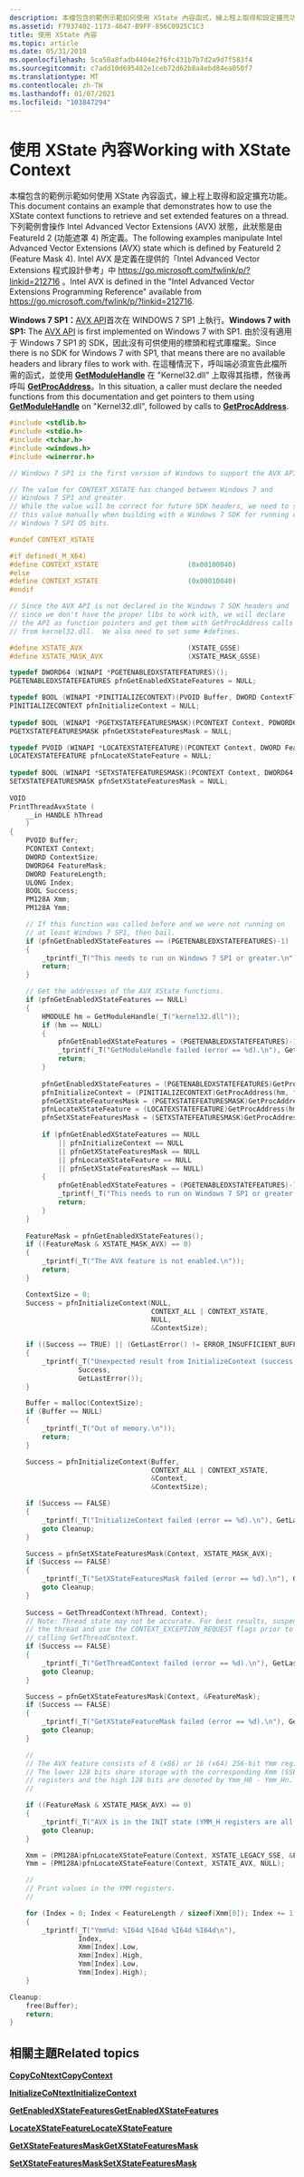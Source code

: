 ```yaml
---
description: 本檔包含的範例示範如何使用 XState 內容函式，線上程上取得和設定擴充功能。
ms.assetid: F7937402-1173-4647-B9FF-856C0925C1C3
title: 使用 XState 內容
ms.topic: article
ms.date: 05/31/2018
ms.openlocfilehash: 5ca58a8fadb4404e2f6fc431b7b7d2a9d7f583f4
ms.sourcegitcommit: c7add10d695482e1ceb72d62b8a4ebd84ea050f7
ms.translationtype: MT
ms.contentlocale: zh-TW
ms.lasthandoff: 01/07/2021
ms.locfileid: "103847294"
---
```

# <a name="working-with-xstate-context"></a><span data-ttu-id="d67f7-103">使用 XState 內容</span><span class="sxs-lookup"><span data-stu-id="d67f7-103">Working with XState Context</span></span>

<span data-ttu-id="d67f7-104">本檔包含的範例示範如何使用 XState 內容函式，線上程上取得和設定擴充功能。</span><span class="sxs-lookup"><span data-stu-id="d67f7-104">This document contains an example that demonstrates how to use the XState context functions to retrieve and set extended features on a thread.</span></span> <span data-ttu-id="d67f7-105">下列範例會操作 Intel Advanced Vector Extensions (AVX) 狀態，此狀態是由 FeatureId 2 (功能遮罩 4) 所定義。</span><span class="sxs-lookup"><span data-stu-id="d67f7-105">The following examples manipulate Intel Advanced Vector Extensions (AVX) state which is defined by FeatureId 2 (Feature Mask 4).</span></span> <span data-ttu-id="d67f7-106">Intel AVX 是定義在提供的「Intel Advanced Vector Extensions 程式設計參考」中 <https://go.microsoft.com/fwlink/p/?linkid=212716> 。</span><span class="sxs-lookup"><span data-stu-id="d67f7-106">Intel AVX is defined in the "Intel Advanced Vector Extensions Programming Reference" available from <https://go.microsoft.com/fwlink/p/?linkid=212716>.</span></span>

<span data-ttu-id="d67f7-107">**Windows 7 SP1：**[AVX API](avx-support-portal.md)首次在 WINDOWS 7 SP1 上執行。</span><span class="sxs-lookup"><span data-stu-id="d67f7-107">**Windows 7 with SP1:** The [AVX API](avx-support-portal.md) is first implemented on Windows 7 with SP1.</span></span> <span data-ttu-id="d67f7-108">由於沒有適用于 Windows 7 SP1 的 SDK，因此沒有可供使用的標頭和程式庫檔案。</span><span class="sxs-lookup"><span data-stu-id="d67f7-108">Since there is no SDK for Windows 7 with SP1, that means there are no available headers and library files to work with.</span></span> <span data-ttu-id="d67f7-109">在這種情況下，呼叫端必須宣告此檔所需的函式，並使用 [**GetModuleHandle**](/windows/win32/api/libloaderapi/nf-libloaderapi-getmodulehandlea) 在 "Kernel32.dll" 上取得其指標，然後再呼叫 [**GetProcAddress**](/windows/win32/api/libloaderapi/nf-libloaderapi-getprocaddress)。</span><span class="sxs-lookup"><span data-stu-id="d67f7-109">In this situation, a caller must declare the needed functions from this documentation and get pointers to them using [**GetModuleHandle**](/windows/win32/api/libloaderapi/nf-libloaderapi-getmodulehandlea) on "Kernel32.dll", followed by calls to [**GetProcAddress**](/windows/win32/api/libloaderapi/nf-libloaderapi-getprocaddress).</span></span>


```C++
#include <stdlib.h>
#include <stdio.h>
#include <tchar.h>
#include <windows.h>
#include <winerror.h>

// Windows 7 SP1 is the first version of Windows to support the AVX API.

// The value for CONTEXT_XSTATE has changed between Windows 7 and
// Windows 7 SP1 and greater.
// While the value will be correct for future SDK headers, we need to set 
// this value manually when building with a Windows 7 SDK for running on 
// Windows 7 SPI OS bits.

#undef CONTEXT_XSTATE

#if defined(_M_X64)
#define CONTEXT_XSTATE                      (0x00100040)
#else
#define CONTEXT_XSTATE                      (0x00010040)
#endif

// Since the AVX API is not declared in the Windows 7 SDK headers and 
// since we don't have the proper libs to work with, we will declare 
// the API as function pointers and get them with GetProcAddress calls 
// from kernel32.dll.  We also need to set some #defines.

#define XSTATE_AVX                          (XSTATE_GSSE)
#define XSTATE_MASK_AVX                     (XSTATE_MASK_GSSE)

typedef DWORD64 (WINAPI *PGETENABLEDXSTATEFEATURES)();
PGETENABLEDXSTATEFEATURES pfnGetEnabledXStateFeatures = NULL;

typedef BOOL (WINAPI *PINITIALIZECONTEXT)(PVOID Buffer, DWORD ContextFlags, PCONTEXT* Context, PDWORD ContextLength);
PINITIALIZECONTEXT pfnInitializeContext = NULL;
    
typedef BOOL (WINAPI *PGETXSTATEFEATURESMASK)(PCONTEXT Context, PDWORD64 FeatureMask);
PGETXSTATEFEATURESMASK pfnGetXStateFeaturesMask = NULL;

typedef PVOID (WINAPI *LOCATEXSTATEFEATURE)(PCONTEXT Context, DWORD FeatureId, PDWORD Length);
LOCATEXSTATEFEATURE pfnLocateXStateFeature = NULL;
    
typedef BOOL (WINAPI *SETXSTATEFEATURESMASK)(PCONTEXT Context, DWORD64 FeatureMask);
SETXSTATEFEATURESMASK pfnSetXStateFeaturesMask = NULL;
    
VOID
PrintThreadAvxState (
    __in HANDLE hThread
    )
{
    PVOID Buffer;
    PCONTEXT Context;
    DWORD ContextSize;
    DWORD64 FeatureMask;
    DWORD FeatureLength;
    ULONG Index;
    BOOL Success;
    PM128A Xmm;
    PM128A Ymm;

    // If this function was called before and we were not running on 
    // at least Windows 7 SP1, then bail.
    if (pfnGetEnabledXStateFeatures == (PGETENABLEDXSTATEFEATURES)-1)
    {
        _tprintf(_T("This needs to run on Windows 7 SP1 or greater.\n"));
        return;
    }

    // Get the addresses of the AVX XState functions.
    if (pfnGetEnabledXStateFeatures == NULL)
    {
        HMODULE hm = GetModuleHandle(_T("kernel32.dll"));
        if (hm == NULL)
        {
            pfnGetEnabledXStateFeatures = (PGETENABLEDXSTATEFEATURES)-1;
            _tprintf(_T("GetModuleHandle failed (error == %d).\n"), GetLastError());
            return;
        }
        
        pfnGetEnabledXStateFeatures = (PGETENABLEDXSTATEFEATURES)GetProcAddress(hm, "GetEnabledXStateFeatures");
        pfnInitializeContext = (PINITIALIZECONTEXT)GetProcAddress(hm, "InitializeContext");
        pfnGetXStateFeaturesMask = (PGETXSTATEFEATURESMASK)GetProcAddress(hm, "GetXStateFeaturesMask");
        pfnLocateXStateFeature = (LOCATEXSTATEFEATURE)GetProcAddress(hm, "LocateXStateFeature");
        pfnSetXStateFeaturesMask = (SETXSTATEFEATURESMASK)GetProcAddress(hm, "SetXStateFeaturesMask");
        
        if (pfnGetEnabledXStateFeatures == NULL
            || pfnInitializeContext == NULL
            || pfnGetXStateFeaturesMask == NULL
            || pfnLocateXStateFeature == NULL
            || pfnSetXStateFeaturesMask == NULL)
        {
            pfnGetEnabledXStateFeatures = (PGETENABLEDXSTATEFEATURES)-1;
            _tprintf(_T("This needs to run on Windows 7 SP1 or greater.\n"));
            return;
        }
    }
    
    FeatureMask = pfnGetEnabledXStateFeatures();
    if ((FeatureMask & XSTATE_MASK_AVX) == 0)
    {
        _tprintf(_T("The AVX feature is not enabled.\n"));
        return;
    }

    ContextSize = 0;
    Success = pfnInitializeContext(NULL,
                                   CONTEXT_ALL | CONTEXT_XSTATE,
                                   NULL,
                                   &ContextSize);

    if ((Success == TRUE) || (GetLastError() != ERROR_INSUFFICIENT_BUFFER))
    {
        _tprintf(_T("Unexpected result from InitializeContext (success == %d, error == %d).\n"),
                 Success,
                 GetLastError());
    }

    Buffer = malloc(ContextSize);
    if (Buffer == NULL)
    {
        _tprintf(_T("Out of memory.\n"));
        return;
    }

    Success = pfnInitializeContext(Buffer,
                                   CONTEXT_ALL | CONTEXT_XSTATE,
                                   &Context,
                                   &ContextSize);

    if (Success == FALSE)
    {
        _tprintf(_T("InitializeContext failed (error == %d).\n"), GetLastError());
        goto Cleanup;
    }

    Success = pfnSetXStateFeaturesMask(Context, XSTATE_MASK_AVX);
    if (Success == FALSE)
    {
        _tprintf(_T("SetXStateFeaturesMask failed (error == %d).\n"), GetLastError());
        goto Cleanup;
    }
    
    Success = GetThreadContext(hThread, Context);
    // Note: Thread state may not be accurate. For best results, suspend 
    // the thread and use the CONTEXT_EXCEPTION_REQUEST flags prior to 
    // calling GetThreadContext.
    if (Success == FALSE)
    {
        _tprintf(_T("GetThreadContext failed (error == %d).\n"), GetLastError());
        goto Cleanup;
    }

    Success = pfnGetXStateFeaturesMask(Context, &FeatureMask);
    if (Success == FALSE)
    {
        _tprintf(_T("GetXStateFeatureMask failed (error == %d).\n"), GetLastError());
        goto Cleanup;
    }

    //
    // The AVX feature consists of 8 (x86) or 16 (x64) 256-bit Ymm registers.
    // The lower 128 bits share storage with the corresponding Xmm (SSE)
    // registers and the high 128 bits are denoted by Ymm_H0 - Ymm_Hn.
    //

    if ((FeatureMask & XSTATE_MASK_AVX) == 0)
    {
        _tprintf(_T("AVX is in the INIT state (YMM_H registers are all zero).\n"));
        goto Cleanup;
    }

    Xmm = (PM128A)pfnLocateXStateFeature(Context, XSTATE_LEGACY_SSE, &FeatureLength);
    Ymm = (PM128A)pfnLocateXStateFeature(Context, XSTATE_AVX, NULL);

    //
    // Print values in the YMM registers.
    //

    for (Index = 0; Index < FeatureLength / sizeof(Xmm[0]); Index += 1)
    {
        _tprintf(_T("Ymm%d: %I64d %I64d %I64d %I64d\n"),
                 Index,
                 Xmm[Index].Low,
                 Xmm[Index].High,
                 Ymm[Index].Low,
                 Ymm[Index].High);
    }

Cleanup:
    free(Buffer);
    return;
} 
```



## <a name="related-topics"></a><span data-ttu-id="d67f7-110">相關主題</span><span class="sxs-lookup"><span data-stu-id="d67f7-110">Related topics</span></span>

<dl> <dt>

[<span data-ttu-id="d67f7-111">**CopyCoNtext**</span><span class="sxs-lookup"><span data-stu-id="d67f7-111">**CopyContext**</span></span>](/windows/desktop/api/WinBase/nf-winbase-copycontext)
</dt> <dt>

[<span data-ttu-id="d67f7-112">**InitializeCoNtext**</span><span class="sxs-lookup"><span data-stu-id="d67f7-112">**InitializeContext**</span></span>](/windows/desktop/api/WinBase/nf-winbase-initializecontext)
</dt> <dt>

[<span data-ttu-id="d67f7-113">**GetEnabledXStateFeatures**</span><span class="sxs-lookup"><span data-stu-id="d67f7-113">**GetEnabledXStateFeatures**</span></span>](/windows/desktop/api/WinBase/nf-winbase-getenabledxstatefeatures)
</dt> <dt>

[<span data-ttu-id="d67f7-114">**LocateXStateFeature**</span><span class="sxs-lookup"><span data-stu-id="d67f7-114">**LocateXStateFeature**</span></span>](/windows/desktop/api/WinBase/nf-winbase-locatexstatefeature)
</dt> <dt>

[<span data-ttu-id="d67f7-115">**GetXStateFeaturesMask**</span><span class="sxs-lookup"><span data-stu-id="d67f7-115">**GetXStateFeaturesMask**</span></span>](/windows/desktop/api/WinBase/nf-winbase-getxstatefeaturesmask)
</dt> <dt>

[<span data-ttu-id="d67f7-116">**SetXStateFeaturesMask**</span><span class="sxs-lookup"><span data-stu-id="d67f7-116">**SetXStateFeaturesMask**</span></span>](/windows/desktop/api/WinBase/nf-winbase-setxstatefeaturesmask)
</dt> </dl>

 

 
